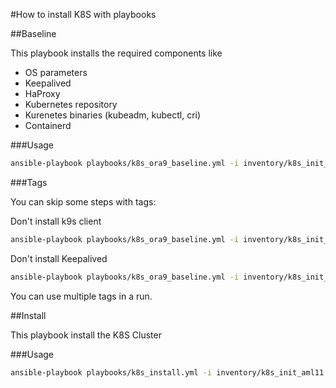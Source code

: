 #How to install K8S with playbooks

##Baseline

This playbook installs the required components like
- OS parameters
- Keepalived
- HaProxy
- Kubernetes repository
- Kurenetes binaries (kubeadm, kubectl, cri)
- Containerd

###Usage

```bash
ansible-playbook playbooks/k8s_ora9_baseline.yml -i inventory/k8s_init_aml11 -v
```

###Tags

You can skip some steps with tags:

Don't install k9s client
```bash
ansible-playbook playbooks/k8s_ora9_baseline.yml -i inventory/k8s_init_aml11 -v --skip-tags k9s
```

Don't install Keepalived
```bash
ansible-playbook playbooks/k8s_ora9_baseline.yml -i inventory/k8s_init_aml11 -v --skip-tags keepalived
```

You can use multiple tags in a run.

##Install

This playbook install the K8S Cluster

###Usage

```bash
ansible-playbook playbooks/k8s_install.yml -i inventory/k8s_init_aml11
```
